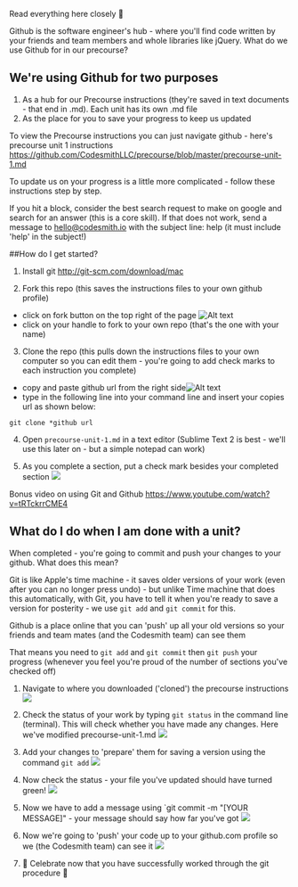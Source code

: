 Read everything here closely :eyes:

Github is the software engineer's hub - where you'll find code written by your friends and team members and whole libraries like jQuery. What do we use Github for in our precourse?

## We're using Github for two purposes

1. As a hub for our Precourse instructions (they're saved in text documents - that end in .md). Each unit has its own .md file
2. As the place for you to save your progress to keep us updated

To view the Precourse instructions you can just navigate github - here's precourse unit 1 instructions <https://github.com/CodesmithLLC/precourse/blob/master/precourse-unit-1.md>

To update us on your progress is a little more complicated - follow these instructions step by step. 

If you hit a block, consider the best search request to make on google and search for an answer (this is a core skill). If that does not work, send a message to hello@codesmith.io with the subject line: help (it must include 'help' in the subject!)

##How do I get started?

1. Install git <http://git-scm.com/download/mac>

2. Fork this repo (this saves the instructions files to your own github profile)

  - click on fork button on the top right of the page ![Alt text](https://www.dropbox.com/s/xo3c2miwdfch4fb/fork.png?dl=1)
  - click on your handle to fork to your own repo (that's the one with your name)

3. Clone the repo (this pulls down the instructions files to your own computer so you can edit them - you're going to add check marks to each instruction you complete)

  - copy and paste github url from the right side![Alt text](https://www.dropbox.com/s/8y4epgj3qvkhckt/clone.png?dl=1)
  - type in the following line into your command line and insert your copies url as shown below:
  ````
  git clone *github url
  ````

4. Open ```precourse-unit-1.md``` in a text editor (Sublime Text 2 is best - we'll use this later on - but a simple notepad can work)

5. As you complete a section, put a check mark besides your completed section ![](https://www.dropbox.com/s/azmiejp57cca0z7/github-workflow-check-for-complete_shrink.png?dl=1)

Bonus video on using Git and Github <https://www.youtube.com/watch?v=tRTckrrCME4>


## What do I do when I am done with a unit?

When completed - you're going to commit and push your changes to your github. What does this mean?

Git is like Apple's time machine - it saves older versions of your work (even after you can no longer press undo) - but unlike Time machine that does this automatically, with Git, you have to tell it when you're ready to save a version for posterity - we use `git add` and `git commit` for this. 

Github is a place online that you can 'push' up all your old versions so your friends and team mates (and the Codesmith team) can see them

That means you need to `git add` and `git commit` then `git push` your progress (whenever you feel you're proud of the number of sections you've checked off)

1. Navigate to where you downloaded ('cloned') the precourse instructions ![](https://www.dropbox.com/s/kpzj15bfo4ygy1f/file-location.png?dl=1)

2. Check the status of your work by typing ```git status``` in the command line (terminal). This will check whether you have made any changes. Here we've modified precourse-unit-1.md ![](https://www.dropbox.com/s/tbi6dusrafrmyjj/git-status.png?dl=1)

3. Add your changes to 'prepare' them for saving a version using the command `git add` ![](https://www.dropbox.com/s/mzlexkf7npf78b3/git%20add.png?dl=1)

4. Now check the status - your file you've updated should have turned green! ![](https://www.dropbox.com/s/m2qx1y8wd98v15o/git%20status.png?dl=1)

5. Now we have to add a message using `git commit -m "[YOUR MESSAGE]" - your message should say how far you've got ![](https://www.dropbox.com/s/shbxydbc86916bb/git%20commit.png?dl=1)

6. Now we're going to 'push' your code up to your github.com profile so we (the Codesmith team) can see it ![](https://www.dropbox.com/s/xnh7p6elzrvy6m2/git%20push.png?dl=1)

7. :dancers: Celebrate now that you have successfully worked through the git procedure :dancers:
